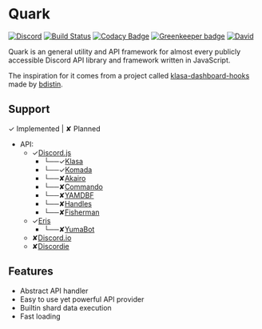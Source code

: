 # Quark

[![Discord](https://discordapp.com/api/guilds/439867972237131806/embed.png)](https://discord.gg/r6RF5B5)
[![Build Status](https://travis-ci.org/QuarksWorks/Quark.svg?branch=master)](https://travis-ci.org/quarksworks/quark)
[![Codacy Badge](https://api.codacy.com/project/badge/Grade/23c64c32192e457c9188469b5c0c2f07)](https://www.codacy.com/app/QuantumlyTangled/Quark?)
[![Greenkeeper badge](https://badges.greenkeeper.io/QuarksWorks/Quark.svg)](https://greenkeeper.io/)
[![David](https://img.shields.io/david/quarksworks/quark.svg?maxAge=3600)](https://david-dm.org/quarksworks/quark)

Quark is an general utility and API framework for almost every publicly accessible Discord API library and framework written in JavaScript.

The inspiration for it comes from a project called [klasa-dashboard-hooks](https://github.com/dirigeants/klasa-dashboard-hooks) made by [bdistin](https://github.com/bdistin).

## Support
✓ Implemented | ✘ Planned
- API:
	- ✓[Discord.js](https://discord.js.org)
		- └──✓[Klasa](https://klasa.js.org)
		- └──✓[Komada](https://komada.js.org)
		- └──✘[Akairo](https://1computer1.github.io/discord-akairo/)
		- └──✘[Commando](https://discord.js.org/#/docs/commando/master/general/welcome)
		- └──✘[YAMDBF](https://github.com/zajrik/yamdbf)
		- └──✘[Handles](https://github.com/appellation/handles)
		- └──✘[Fisherman](https://maxerbox.github.io/fisherman-discord.js/)
	- ✓[Eris](https://abal.moe/Eris/)
		- └──✘[YumaBot](https://github.com/TheVexatious/YumaBot-Core)
	- ✘[Discord.io](https://izy521.gitbooks.io/discord-io/content/)
	- ✘[Discordie](http://qeled.github.io/discordie/#/?_k=l6mhd3)




## Features
- Abstract API handler
- Easy to use yet powerful API provider
- Builtin shard data execution
- Fast loading
